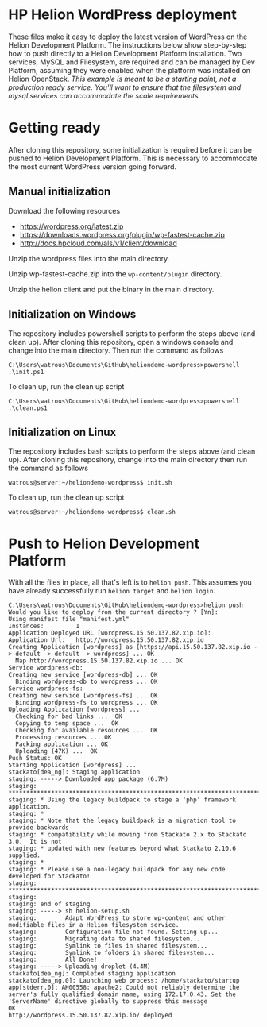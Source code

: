 HP Helion WordPress deployment
=======================

These files make it easy to deploy the latest version of WordPress on the Helion Development Platform. The instructions below show step-by-step how to push directly to a Helion Development Platform installation. Two services, MySQL and Filesystem, are required and can be managed by Dev Platform, assuming they were enabled when the platform was installed on Helion OpenStack. *This example is meant to be a starting point, not a production ready service. You'll want to ensure that the filesystem and mysql services can accommodate the scale requirements.*

# Getting ready
After cloning this repository, some initialization is required before it can be pushed to Helion Development Platform. This is necessary to accommodate the most current WordPress version going forward.

## Manual initialization
Download the following resources

 * https://wordpress.org/latest.zip
 * https://downloads.wordpress.org/plugin/wp-fastest-cache.zip
 * http://docs.hpcloud.com/als/v1/client/download

Unzip the wordpress files into the main directory.

Unzip wp-fastest-cache.zip into the ```wp-content/plugin``` directory.

Unzip the helion client and put the binary in the main directory.

## Initialization on Windows
The repository includes powershell scripts to perform the steps above (and clean up). After cloning this repository, open a windows console and change into the main directory. Then run the command as follows

```
C:\Users\watrous\Documents\GitHub\heliondemo-wordpress>powershell .\init.ps1
```

To clean up, run the clean up script

```
C:\Users\watrous\Documents\GitHub\heliondemo-wordpress>powershell .\clean.ps1
```

## Initialization on Linux
The repository includes bash scripts to perform the steps above (and clean up). After cloning this repository, change into the main directory then run the command as follows

```
watrous@server:~/heliondemo-wordpress$ init.sh
```

To clean up, run the clean up script

```
watrous@server:~/heliondemo-wordpress$ clean.sh
```


# Push to Helion Development Platform
With all the files in place, all that's left is to ```helion push```. This assumes you have already successfully run ```helion target``` and ```helion login```.

```
C:\Users\watrous\Documents\GitHub\heliondemo-wordpress>helion push
Would you like to deploy from the current directory ? [Yn]:
Using manifest file "manifest.yml"
Instances:         1
Application Deployed URL [wordpress.15.50.137.82.xip.io]:
Application Url:   http://wordpress.15.50.137.82.xip.io
Creating Application [wordpress] as [https://api.15.50.137.82.xip.io -> default -> default -> wordpress] ... OK
  Map http://wordpress.15.50.137.82.xip.io ... OK
Service wordpress-db:
Creating new service [wordpress-db] ... OK
  Binding wordpress-db to wordpress ... OK
Service wordpress-fs:
Creating new service [wordpress-fs] ... OK
  Binding wordpress-fs to wordpress ... OK
Uploading Application [wordpress] ...
  Checking for bad links ...  OK
  Copying to temp space ...  OK
  Checking for available resources ...  OK
  Processing resources ... OK
  Packing application ... OK
  Uploading (47K) ...  OK
Push Status: OK
Starting Application [wordpress] ...
stackato[dea_ng]: Staging application
staging: -----> Downloaded app package (6.7M)
staging: ****************************************************************************
staging: * Using the legacy buildpack to stage a 'php' framework application.
staging: *
staging: * Note that the legacy buildpack is a migration tool to provide backwards
staging: * compatibility while moving from Stackato 2.x to Stackato 3.0.  It is not
staging: * updated with new features beyond what Stackato 2.10.6 supplied.
staging: *
staging: * Please use a non-legacy buildpack for any new code developed for Stackato!
staging: ****************************************************************************
staging:
staging: end of staging
staging: -----> sh helion-setup.sh
staging:        Adapt WordPress to store wp-content and other modifiable files in a Helion filesystem service.
staging:        Configuration file not found. Setting up...
staging:        Migrating data to shared filesystem...
staging:        Symlink to files in shared filesystem...
staging:        Symlink to folders in shared filesystem...
staging:        All Done!
staging: -----> Uploading droplet (4.4M)
stackato[dea_ng]: Completed staging application
stackato[dea_ng.0]: Launching web process: /home/stackato/startup
app[stderr.0]: AH00558: apache2: Could not reliably determine the server's fully qualified domain name, using 172.17.0.43. Set the 'ServerName' directive globally to suppress this message
OK
http://wordpress.15.50.137.82.xip.io/ deployed
```
